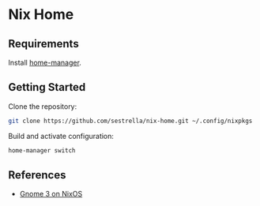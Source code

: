 # Nix Home

## Requirements

Install [home-manager](https://github.com/nix-community/home-manager.git).

## Getting Started

Clone the repository:

```sh
git clone https://github.com/sestrella/nix-home.git ~/.config/nixpkgs
```

Build and activate configuration:

```sh
home-manager switch
```

## References

- [Gnome 3 on NixOS](https://gvolpe.com/blog/gnome3-on-nixos/)
